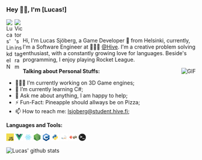 ### Hey 👋🏽, I'm [Lucas!] 


<a href="https://www.linkedin.com/in/lucas-sjoberg/">
  <img align="left" alt="Lucas' LinkdeIN" width="22px" src="https://cdn.jsdelivr.net/npm/simple-icons@v3/icons/linkedin.svg" />
</a>
<a href="https://www.instagram.com/llucassjoberg/">
  <img align="left" alt="Victor's instagram" width="22px" src="https://cdn.jsdelivr.net/npm/simple-icons@v3/icons/instagram.svg" />
</a>

<br />
<br />

Hi, I'm Lucas Sjöberg, a Game Developer 🚀 from Helsinki, currently, I'm a Software Engineer at 🙍🏽‍♂️ [@Hive](https://www.hive.fi/en/). I'm a creative problem solving enthusiast, with a constantly growing love for languages. Beside's programming, I enjoy playing Rocket League.

  <img align="right" alt="GIF" src="https://greekmeleehell.files.wordpress.com/2017/11/gif-4.gif" />

**Talking about Personal Stuffs:**

- 👨🏽‍💻 I’m currently working on 3D Game engines;
- 🌱 I’m currently learning C#; 
- 💬 Ask me about anything, I am happy to help;
- ⚡️ Fun-Fact: Pineapple should allways be on Pizza;
- 📫 How to reach me: lsjoberg@student.hive.fi;

**Languages and Tools:**  

<code><img height="20" src="https://raw.githubusercontent.com/github/explore/80688e429a7d4ef2fca1e82350fe8e3517d3494d/topics/javascript/javascript.png"></code>
<code><img height="20" src="https://raw.githubusercontent.com/github/explore/80688e429a7d4ef2fca1e82350fe8e3517d3494d/topics/vue/vue.png"></code>
<code><img height="20" src="https://raw.githubusercontent.com/github/explore/80688e429a7d4ef2fca1e82350fe8e3517d3494d/topics/react/react.png"></code>
<code><img height="20" src="https://raw.githubusercontent.com/github/explore/80688e429a7d4ef2fca1e82350fe8e3517d3494d/topics/nodejs/nodejs.png"></code>
<code><img height="20" src="https://raw.githubusercontent.com/github/explore/80688e429a7d4ef2fca1e82350fe8e3517d3494d/topics/cpp/cpp.png"></code>
<code><img height="20" src="https://raw.githubusercontent.com/github/explore/80688e429a7d4ef2fca1e82350fe8e3517d3494d/topics/python/python.png"></code>
<code><img height="20" src="https://raw.githubusercontent.com/github/explore/80688e429a7d4ef2fca1e82350fe8e3517d3494d/topics/mysql/mysql.png"></code>
<code><img height="20" src="https://raw.githubusercontent.com/github/explore/80688e429a7d4ef2fca1e82350fe8e3517d3494d/topics/git/git.png"></code>
<code><img height="20" src="https://raw.githubusercontent.com/github/explore/80688e429a7d4ef2fca1e82350fe8e3517d3494d/topics/terminal/terminal.png"></code>



![Lucas' github stats](https://github-readme-stats.vercel.app/api?username=lsjoberg98&show_icons=true&hide_border=true)
